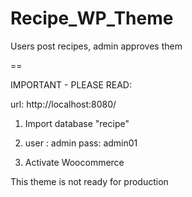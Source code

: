 # Recipe_WP_Theme
Users post recipes, admin approves them

 ==

IMPORTANT - PLEASE READ: 

url: http://localhost:8080/

1. Import database "recipe"
2. user : admin
   pass: admin01

3. Activate Woocommerce

This theme is not ready for production

